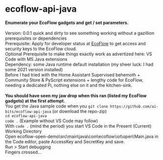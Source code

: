 # ecoflow-api-java
<b>Enumerate your EcoFlow gadgets and get / set parameters.</b><br>  
Version: 0.0.1 quick and dirty to see something working without a gazillion prerequisites or dependencies  
Prerequisite: Apply for developer status at [EcoFlow](https://developer.ecoflow.com/) to get access and security keys to the EcoFlow cloud.   
Optional Prerequisite to make things exactly work as advertized here: VS Code with MS Java extensions  
Dependency: some Java runtime default installation (my sheer luck: I had some 2021 version installed)  
Before I had tried with the Home Assistant Supervised behemoth + Community Store & PyScript extensions + lengthy code for EcoFlow, needing a dedicated Pi, nothing else on it and the kitchen-sink.  
<br>
<b>You should have seen my jaw drop when this ran (listed my EcoFlow gadgets) at the first attempt.</b>  
You get the Java sample code when you `git clone https://github.com/ai-bits/ecoflow-api-java` (or download the repo-zip)  
`cd ecoflow-api-java`  
`code .` (Example without VS Code may follow)  
With `code .` (mind the period) you start VS Code in the Present (Current) Working Directory  
Open ecoflow-open-demo\src\main\java\com\ecoflow\iot\open\Main.java in the Code editor, paste AccessKey and SecretKey and save.  
Run > Start debugging  
Fingers crossed...  
